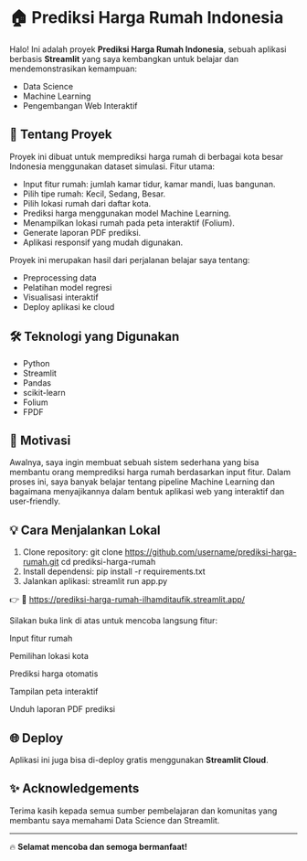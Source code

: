 # 🏠 Prediksi Harga Rumah Indonesia

Halo! Ini adalah proyek **Prediksi Harga Rumah Indonesia**, sebuah aplikasi berbasis **Streamlit** yang saya kembangkan untuk belajar dan mendemonstrasikan kemampuan:
- Data Science
- Machine Learning
- Pengembangan Web Interaktif

## 🚀 Tentang Proyek

Proyek ini dibuat untuk memprediksi harga rumah di berbagai kota besar Indonesia menggunakan dataset simulasi. Fitur utama:
- Input fitur rumah: jumlah kamar tidur, kamar mandi, luas bangunan.
- Pilih tipe rumah: Kecil, Sedang, Besar.
- Pilih lokasi rumah dari daftar kota.
- Prediksi harga menggunakan model Machine Learning.
- Menampilkan lokasi rumah pada peta interaktif (Folium).
- Generate laporan PDF prediksi.
- Aplikasi responsif yang mudah digunakan.

Proyek ini merupakan hasil dari perjalanan belajar saya tentang:
- Preprocessing data
- Pelatihan model regresi
- Visualisasi interaktif
- Deploy aplikasi ke cloud

## 🛠️ Teknologi yang Digunakan
- Python
- Streamlit
- Pandas
- scikit-learn
- Folium
- FPDF

## 🌟 Motivasi
Awalnya, saya ingin membuat sebuah sistem sederhana yang bisa membantu orang memprediksi harga rumah berdasarkan input fitur. Dalam proses ini, saya banyak belajar tentang pipeline Machine Learning dan bagaimana menyajikannya dalam bentuk aplikasi web yang interaktif dan user-friendly.

## 💡 Cara Menjalankan Lokal
1. Clone repository:
  git clone https://github.com/username/prediksi-harga-rumah.git
  cd prediksi-harga-rumah
2. Install dependensi:
  pip install -r requirements.txt
3. Jalankan aplikasi:
streamlit run app.py


👉 🎯 https://prediksi-harga-rumah-ilhamditaufik.streamlit.app/

Silakan buka link di atas untuk mencoba langsung fitur:

Input fitur rumah

Pemilihan lokasi kota

Prediksi harga otomatis

Tampilan peta interaktif

Unduh laporan PDF prediksi


## 🌐 Deploy
Aplikasi ini juga bisa di-deploy gratis menggunakan **Streamlit Cloud**.

## ✨ Acknowledgements
Terima kasih kepada semua sumber pembelajaran dan komunitas yang membantu saya memahami Data Science dan Streamlit.

---

🔥 **Selamat mencoba dan semoga bermanfaat!**
